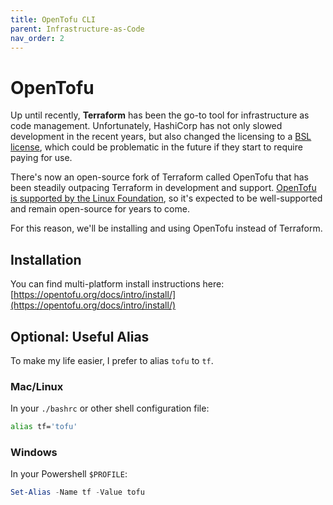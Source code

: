 ```yaml
---
title: OpenTofu CLI
parent: Infrastructure-as-Code
nav_order: 2
---
```


# OpenTofu

Up until recently, **Terraform** has been the go-to tool for infrastructure as code management. Unfortunately, HashiCorp has not only slowed development in the recent years, but also changed the licensing to a [BSL license](https://en.wikipedia.org/wiki/Business_Source_License), which could be problematic in the future if they start to require paying for use.

There's now an open-source fork of Terraform called OpenTofu that has been steadily outpacing Terraform in development and support. [OpenTofu is supported by the Linux Foundation](https://www.linuxfoundation.org/press/announcing-opentofu), so it's expected to be well-supported and remain open-source for years to come.

For this reason, we'll be installing and using OpenTofu instead of Terraform.

## Installation

You can find multi-platform install instructions here: [https://opentofu.org/docs/intro/install/](https://opentofu.org/docs/intro/install/)

## Optional: Useful Alias

To make my life easier, I prefer to alias `tofu` to `tf`.

### Mac/Linux

In your `./bashrc` or other shell configuration file:

```bash
alias tf='tofu'
```

### Windows

In your Powershell `$PROFILE`:

```powershell
Set-Alias -Name tf -Value tofu
```
